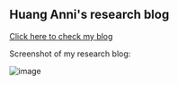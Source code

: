 ## Huang Anni's research blog
[Click here to check my blog](https://widesu.github.io/)

Screenshot of my research blog:

![image](https://user-images.githubusercontent.com/44923423/196385360-f7837e51-f01f-45a1-aec6-edd6c590f010.png)

